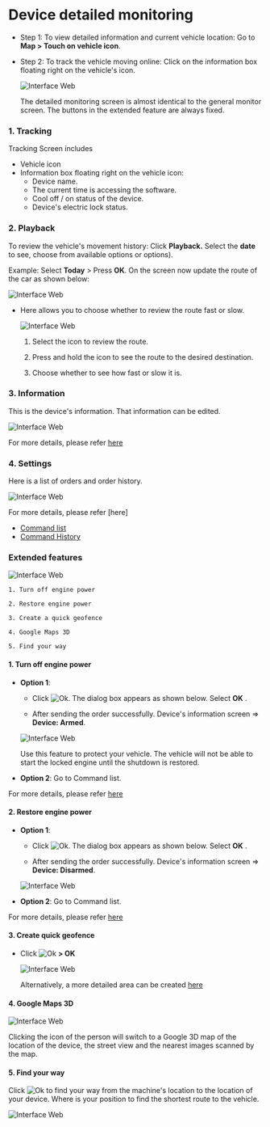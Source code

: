 #  Device detailed monitoring

* Step 1: To view detailed information and current vehicle location: Go to **Map > Touch on vehicle icon**. 

* Step 2: To track the vehicle moving online: Click on the information box floating right on the vehicle's icon.

    <span class="icon-left5">![Interface Web](/docs/assets/images/web-english/gotrack365-el/detail-tracking.jpg) 

    The detailed monitoring screen is almost identical to the general monitor screen. The buttons in the extended feature are always fixed.

### 1. Tracking
Tracking Screen includes

* Vehicle icon
* Information box floating right on the vehicle icon:
    * Device name.
    * The current time is accessing the software.
    * Cool off / on status of the device.
    * Device's electric lock status.



### 2. Playback

To review the vehicle's movement history: Click **Playback.** Select the **date** to see, choose from available options or options).

Example: Select **Today** > Press **OK**. On the screen now update the route of the car as shown below:

<span class="icon-left5">![Interface Web](/docs/assets/images/web-english/gotrack365-el/playback-365.jpg) 

* Here allows you to choose whether to review the route fast or slow.

    <span class="icon-left4">![Interface Web](/docs/assets/images/web-english/gotrack365-el/route.jpg) 


    1. Select the icon to review the route.

    2. Press and hold the icon to see the route to the desired destination.

    3. Choose whether to see how fast or slow it is.

### 3. Information

This is the device's information. That information can be edited.

<span class="icon-left4">![Interface Web](/docs/assets/images/web-english/gotrack365-el/infomation.jpg)

For more details, please refer [here](modules/app-gotrack365/device/#edit-device) <div id="edit-device"> 

### 4. Settings

Here is a list of orders and order history.

<span class="icon-left4">![Interface Web](/docs/assets/images/web-english/gotrack365-el/settings.jpg)

For more details, please refer [here]

* [Command list](modules/app-gotrack365/send-order/#send-order) <div id="send-order"> 
* [Command History](modules/app-gotrack365/history-send-orders/#history) <div id="history"> 

### Extended features

<span class="icon-left4">![Interface Web](/docs/assets/images/web-english/gotrack365-el/tracking.jpg)

    1. Turn off engine power

    2. Restore engine power

    3. Create a quick geofence

    4. Google Maps 3D

    5. Find your way

<div id="other" >
</div>

#### 1. Turn off engine power

* **Option 1**:

    * Click <span class="icon-left">![Ok](/docs/assets/images/web-interface/icon/SVG/icons8-lock.svg). The dialog box appears as shown below. Select **OK** .

    * After sending the order successfully. Device's information screen => **Device: Armed**.

    <span class="icon-left4">![Interface Web](/docs/assets/images/web-english/gotrack365-el/turn-off-power.jpg)

    Use this feature to protect your vehicle. The vehicle will not be able to start the locked engine until the shutdown is restored.

* **Option 2**: Go to Command list.

For more details, please refer [here](modules/app-gotrack365/send-order/#lock) <div id="lock"> 

#### 2. Restore engine power

* **Option 1**:

    * Click <span class="icon-left">![Ok](/docs/assets/images/web-interface/icon/SVG/icons8-unlock-52.png). The dialog box appears as shown below. Select **OK** .

    * After sending the order successfully. Device's information screen => **Device: Disarmed**.

    <span class="icon-left4">![Interface Web](/docs/assets/images/web-english/gotrack365-el/restore.jpg)

* **Option 2**: Go to Command list.

For more details, please refer [here](modules/app-gotrack365/send-order/#unlock) <div id="unlock"> 

#### 3. Create quick geofence

* Click <span class="icon-left">![Ok](/docs/assets/images/web-interface/icon/SVG/pentagon.svg) **> OK**

    <span class="icon-left4">![Interface Web](/docs/assets/images/web-english/gotrack365-el/geofence.jpg)

    Alternatively, a more detailed area can be created [here](modules/app-gotrack365/warning-area/#warning-area) <div id="warning-area"> 

#### 4. Google Maps 3D

 <span class="icon-left4">![Interface Web](/docs/assets/images/web-english/gotrack365-el/location365-3.jpg)

 Clicking the icon of the person will switch to a Google 3D map of the location of the device, the street view and the nearest images scanned by the map.

#### 5. Find your way

Click <span class="icon-left svg-filter-serch">![Ok](/docs/assets/images/web-interface/icon/SVG/directions.svg) to find your way from the machine's location to the location of your device. Where is your position to find the shortest route to the vehicle.


<span class="icon-left4">![Interface Web](/docs/assets/images/web-english/gotrack365-el/find-way.jpg)






